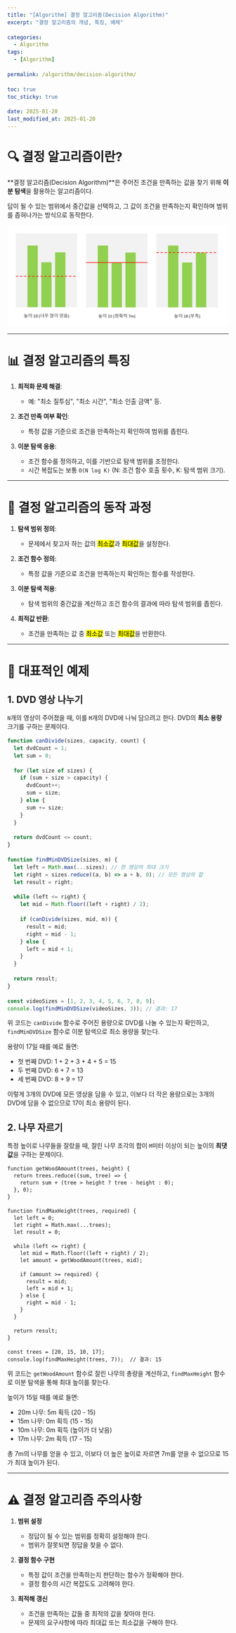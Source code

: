 ```yaml
---
title: "[Algorithm] 결정 알고리즘(Decision Algorithm)"
excerpt: "결정 알고리즘의 개념, 특징, 예제"

categories:
  - Algorithm
tags:
  - [Algorithm]

permalink: /algorithm/decision-algorithm/

toc: true
toc_sticky: true

date: 2025-01-20
last_modified_at: 2025-01-20
---
```


# 🔍 결정 알고리즘이란?

**결정 알고리즘(Decision Algorithm)**은 주어진 조건을 만족하는 값을 찾기 위해 **이분 탐색**을 활용하는 알고리즘이다.

답이 될 수 있는 범위에서 중간값을 선택하고, 그 값이 조건을 만족하는지 확인하며 범위를 좁혀나가는 방식으로 동작한다.

![decision](/assets/images/posts_img/algorithm/decision.png)

---

# 📊 결정 알고리즘의 특징

1. **최적화 문제 해결**:

   - 예: "최소 질투심", "최소 시간", "최소 인출 금액" 등.

2. **조건 만족 여부 확인**:

   - 특정 값을 기준으로 조건을 만족하는지 확인하여 범위를 좁힌다.

3. **이분 탐색 응용**:
   - 조건 함수를 정의하고, 이를 기반으로 탐색 범위를 조정한다.
   - 시간 복잡도는 보통 `O(N log K)` (N: 조건 함수 호출 횟수, K: 탐색 범위 크기).

---

# 🌟 결정 알고리즘의 동작 과정

1. **탐색 범위 정의**:

   - 문제에서 찾고자 하는 값의 <mark>최소값</mark>과 <mark>최대값</mark>을 설정한다.

2. **조건 함수 정의**:

   - 특정 값을 기준으로 조건을 만족하는지 확인하는 함수를 작성한다.

3. **이분 탐색 적용**:

   - 탐색 범위의 중간값을 계산하고 조건 함수의 결과에 따라 탐색 범위를 좁힌다.

4. **최적값 반환**:
   - 조건을 만족하는 값 중 <mark>최소값</mark> 또는 <mark>최대값</mark>을 반환한다.

---

# 🌟 대표적인 예제

<h2>1. DVD 영상 나누기</h2>

`N`개의 영상이 주어졌을 때, 이를 `M`개의 DVD에 나눠 담으려고 한다. DVD의 **최소 용량** 크기를 구하는 문제이다.

```javascript
function canDivide(sizes, capacity, count) {
  let dvdCount = 1;
  let sum = 0;

  for (let size of sizes) {
    if (sum + size > capacity) {
      dvdCount++;
      sum = size;
    } else {
      sum += size;
    }
  }

  return dvdCount <= count;
}

function findMinDVDSize(sizes, m) {
  let left = Math.max(...sizes); // 한 영상의 최대 크기
  let right = sizes.reduce((a, b) => a + b, 0); // 모든 영상의 합
  let result = right;

  while (left <= right) {
    let mid = Math.floor((left + right) / 2);

    if (canDivide(sizes, mid, m)) {
      result = mid;
      right = mid - 1;
    } else {
      left = mid + 1;
    }
  }

  return result;
}

const videoSizes = [1, 2, 3, 4, 5, 6, 7, 8, 9];
console.log(findMinDVDSize(videoSizes, 3)); // 결과: 17
```

위 코드는 `canDivide` 함수로 주어진 용량으로 DVD를 나눌 수 있는지 확인하고, `findMinDVDSize` 함수로 이분 탐색으로 최소 용량을 찾는다.

용량이 17일 때를 예로 들면:

- 첫 번째 DVD: 1 + 2 + 3 + 4 + 5 = 15
- 두 번째 DVD: 6 + 7 = 13
- 세 번째 DVD: 8 + 9 = 17

이렇게 3개의 DVD에 모든 영상을 담을 수 있고, 이보다 더 작은 용량으로는 3개의 DVD에 담을 수 없으므로 17이 최소 용량이 된다.

<h2>2. 나무 자르기</h2>

특정 높이로 나무들을 잘랐을 때, 잘린 나무 조각의 합이 `M`미터 이상이 되는 높이의 **최댓값**을 구하는 문제이다.

```
function getWoodAmount(trees, height) {
  return trees.reduce((sum, tree) => {
    return sum + (tree > height ? tree - height : 0);
  }, 0);
}

function findMaxHeight(trees, required) {
  let left = 0;
  let right = Math.max(...trees);
  let result = 0;

  while (left <= right) {
    let mid = Math.floor((left + right) / 2);
    let amount = getWoodAmount(trees, mid);

    if (amount >= required) {
      result = mid;
      left = mid + 1;
    } else {
      right = mid - 1;
    }
  }

  return result;
}

const trees = [20, 15, 10, 17];
console.log(findMaxHeight(trees, 7));  // 결과: 15
```

위 코드는 `getWoodAmount` 함수로 잘린 나무의 총량을 계산하고, `findMaxHeight` 함수로 이분 탐색을 통해 최대 높이를 찾는다.

높이가 15일 때를 예로 들면:

- 20m 나무: 5m 획득 (20 - 15)
- 15m 나무: 0m 획득 (15 - 15)
- 10m 나무: 0m 획득 (높이가 더 낮음)
- 17m 나무: 2m 획득 (17 - 15)

총 7m의 나무를 얻을 수 있고, 이보다 더 높은 높이로 자르면 7m를 얻을 수 없으므로 15가 최대 높이가 된다.

---

# ⚠️ 결정 알고리즘 주의사항

1. **범위 설정**

   - 정답이 될 수 있는 범위를 정확히 설정해야 한다.
   - 범위가 잘못되면 정답을 찾을 수 없다.

2. **결정 함수 구현**

   - 특정 값이 조건을 만족하는지 판단하는 함수가 정확해야 한다.
   - 결정 함수의 시간 복잡도도 고려해야 한다.

3. **최적해 갱신**

   - 조건을 만족하는 값들 중 최적의 값을 찾아야 한다.
   - 문제의 요구사항에 따라 최대값 또는 최소값을 구해야 한다.

